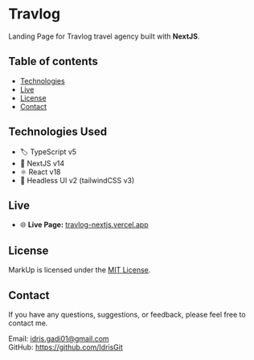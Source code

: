 # Travlog

Landing Page for Travlog travel agency built with **NextJS**.


## Table of contents
- [Technologies](#technologies-used)
- [Live](#live)
- [License](#license)
- [Contact](#contact)


## Technologies Used

- :label: TypeScript v5
- :toolbox: NextJS v14
- :atom_symbol: React v18
- :art: Headless UI v2 (tailwindCSS v3)


## Live

- :globe_with_meridians: **Live Page:** [travlog-nextjs.vercel.app](https://travlog-nextjs.vercel.app/)


## License

MarkUp is licensed under the [MIT License](LICENSE.md).


## Contact

If you have any questions, suggestions, or feedback, please feel free to contact me.

Email: idris.gadi01@gmail.com  
GitHub: https://github.com/IdrisGit
